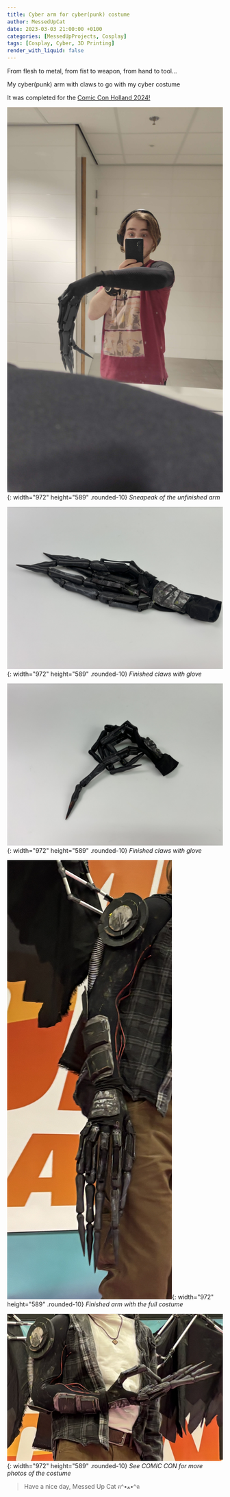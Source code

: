 ```yaml
---
title: Cyber arm for cyber(punk) costume
author: MessedUpCat
date: 2023-03-03 21:00:00 +0100
categories: [MessedUpProjects, Cosplay]
tags: [Cosplay, Cyber, 3D Printing]
render_with_liquid: false
---
```




From flesh to metal, from fist to weapon, from hand to tool... <br>

My cyber(punk) arm with claws to go with my cyber costume 

It was completed for the [Comic Con Holland 2024!](/posts/ComicCon-Holland24/)

![Desktop View](/assets/2023-03-03-Cyber-arm/cyber%20arm3.jpg){: width="972" height="589" .rounded-10}
_Sneapeak of the unfinished arm_

![Desktop View](/assets/2023-03-03-Cyber-arm/hand1.JPEG){: width="972" height="589" .rounded-10}
_Finished claws with glove_

![Desktop View](/assets/2023-03-03-Cyber-arm/hand2.JPEG){: width="972" height="589" .rounded-10}
_Finished claws with glove_

![Desktop View](/assets/2023-03-03-Cyber-arm/arm1.jpg){: width="972" height="589" .rounded-10}
_Finished arm with the full costume_

![Desktop View](/assets/2023-03-03-Cyber-arm/arm2.jpg){: width="972" height="589" .rounded-10}
_See COMIC CON for more photos of the costume_

>Have a nice day, Messed Up Cat ฅ^•ﻌ•^ฅ